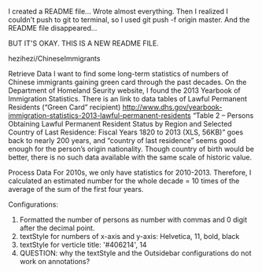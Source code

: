 I created a README file... Wrote almost everything. 
Then I realized I couldn't push to git to terminal, so I used git push -f origin master. 
And the README file disappeared...

BUT IT'S OKAY. THIS IS A NEW README FILE.

hezihezi/ChineseImmigrants

Retrieve Data
I want to find some long-term statistics of numbers of Chinese immigrants gaining green card through the past decades.
On the Department of Homeland Seurity website, I found the 2013 Yearbook of Immigration Statistics. 
There is an link to data tables of Lawful Permanent Residents (“Green Card” recipient) 
http://www.dhs.gov/yearbook-immigration-statistics-2013-lawful-permanent-residents
“Table 2 – Persons Obtaining Lawful Permanent Resident Status by Region and Selected Country of Last Residence: Fiscal Years 1820 to 2013 (XLS, 56KB)” 
goes back to nearly 200 years, and “country of last residence” seems good enough for the person’s origin nationality.
Though country of birth would be better, there is no such data available with the same scale of historic value. 

Process Data
For 2010s, we only have statistics for 2010-2013. Therefore, I calculated an estimated number for the whole decade =
10 times of the average of the sum of the first four years. 

Configurations:
1. Formatted the number of persons as number with commas and 0 digit after the decimal point. 
2. textStyle for numbers of x-axis and y-axis: Helvetica, 11, bold, black
3. textStyle for verticle title: '#406214', 14
4. QUESTION: why the textStyle and the Outsidebar configurations do not work on annotations?
